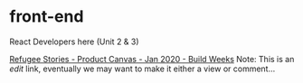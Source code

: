 
# front-end
React Developers here (Unit 2 &amp; 3)

[Refugee Stories - Product Canvas - Jan 2020 - Build Weeks](https://docs.google.com/document/d/11ZJG2zr8831Q2Dzesgtmju5iIGY1WCIAU19eFfR0NRE/edit?usp=sharing)
Note: This is an *edit* link, eventually we may want to make it either a view or comment...
